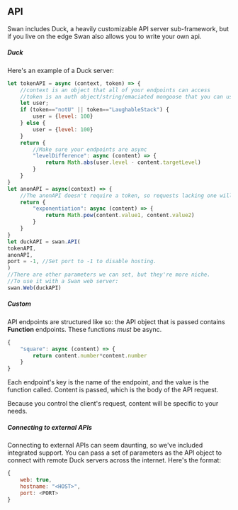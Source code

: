 ## API

Swan includes Duck, a heavily customizable API server sub-framework, but if you live on the edge Swan also allows you to write your own api. 

##### Duck

Here's an example of a Duck server:
```js
let tokenAPI = async (context, token) => {
    //context is an object that all of your endpoints can access
    //token is an auth object/string/emaciated mongoose that you can use to give a user-specific API set
    let user;
    if (token=="notU" || token=="LaughableStack") {
        user = {level: 100}
    } else {
        user = {level: 100}
    }
    return {
        //Make sure your endpoints are async
        "levelDifference": async (content) => {
            return Math.abs(user.level - content.targetLevel)
        }
    }
}
let anonAPI = async(context) => {
    //The anonAPI doesn't require a token, so requests lacking one will be sent to it. You can still do initialization that's necessary for all endpoints.
    return {
        "exponentiation": async (content) => {
            return Math.pow(content.value1, content.value2)
        }
    }
}
let duckAPI = swan.API(
tokenAPI, 
anonAPI, 
port = -1, //Set port to -1 to disable hosting.
)
//There are other parameters we can set, but they're more niche.
//To use it with a Swan web server:
swan.Web(duckAPI)
```

##### Custom
API endpoints are structured like so: the API object that is passed contains **Function** endpoints. These functions *must* be async.
```js
{
    "square": async (content) => {
        return content.number*content.number
    }
}
```
Each endpoint's key is the name of the endpoint, and the value is the function called. Content is passed, which is the body of the API request.

Because you control the client's request, content will be specific to your needs.


##### Connecting to external APIs
Connecting to external APIs can seem daunting, so we've included integrated support. You can pass a set of parameters as the API object to connect with remote Duck servers across the internet. Here's the format:
```js
{
    web: true,
    hostname: "<HOST>",
    port: <PORT>
}
```